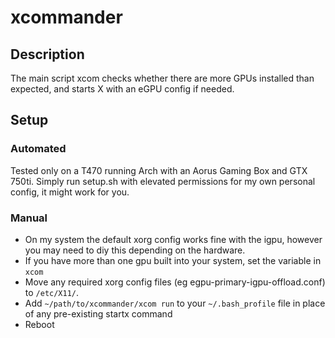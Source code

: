 # xcommander

## Description
The main script xcom checks whether there are more GPUs installed than expected, and starts X with an eGPU config if needed. 

## Setup
### Automated
Tested only on a T470 running Arch with an Aorus Gaming Box and GTX 750ti.
Simply run setup.sh with elevated permissions for my own personal config, it might work for you.

### Manual
* On my system the default xorg config works fine with the igpu, however you may need to diy this depending on the hardware.
* If you have more than one gpu built into your system, set the variable in `xcom`
* Move any required xorg config files (eg egpu-primary-igpu-offload.conf) to `/etc/X11/`.
* Add `~/path/to/xcommander/xcom run` to your `~/.bash_profile` file in place of any pre-existing startx command
* Reboot

